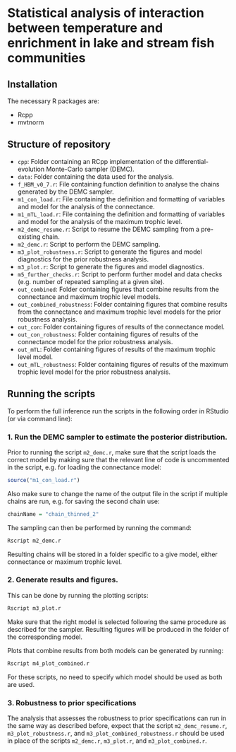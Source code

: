 # Statistical analysis of interaction between temperature and enrichment in lake and stream fish communities

## Installation

The necessary R packages are:

* Rcpp 
* mvtnorm

## Structure of repository

* `cpp`: Folder containing an RCpp implementation of the differential-evolution Monte-Carlo sampler (DEMC).
* `data`: Folder containing the data used for the analysis.
* `f_HBM_v0_7.r`: File containing function definition to analyse the chains generated by the DEMC sampler.
* `m1_con_load.r`: File containing the definition and formatting of variables and model for the analysis of the connectance.
* `m1_mTL_load.r`: File containing the definition and formatting of variables and model for the analysis of the maximum trophic level.
* `m2_demc_resume.r`: Script to resume the DEMC sampling from a pre-existing chain.
* `m2_demc.r`: Script to perform the DEMC sampling.  
* `m3_plot_robustness.r`: Script to generate the figures and model diagnostics for the prior robustness analysis.
* `m3_plot.r`: Script to generate the figures and model diagnostics.
* `m5_further_checks.r`: Script to perform further model and data checks (e.g. number of repeated sampling at a given site).
* `out_combined`: Folder containing figures that combine results from the connectance and maximum trophic level models.
* `out_combined_robustness`: Folder containing figures that combine results from the connectance and maximum trophic level models for the prior robustness analysis.
* `out_con`: Folder containing figures of results of the connectance model.
* `out_con_robustness`: Folder containing figures of results of the connectance model for the prior robustness analysis.
* `out_mTL`: Folder containing figures of results of the maximum trophic level model.
* `out_mTL_robustness`: Folder containing figures of results of the maximum trophic level model for the prior robustness analysis.

## Running the scripts

To perform the full inference run the scripts in the following order in RStudio (or via command line):

### 1. Run the DEMC sampler to estimate the posterior distribution. 

Prior to running the script `m2_demc.r`, make sure that the script loads the correct model by making sure that the relevant line of code is uncommented in the script, e.g. for loading the connectance model:

```R 
source("m1_con_load.r")
``` 

Also make sure to change the name of the output file in the script if multiple chains are run, e.g. for saving the second chain use:

```R 
chainName = "chain_thinned_2"
``` 

The sampling can then be performed by running the command:

```Bash
Rscript m2_demc.r
```

Resulting chains will be stored in a folder specific to a give model, either connectance or maximum trophic level.

### 2. Generate results and figures.

This can be done by running the plotting scripts:

```Bash
Rscript m3_plot.r
```

Make sure that the right model is selected following the same procedure as described for the sampler. Resulting figures will be produced in the folder of the corresponding model.

Plots that combine results from both models can be generated by running:

```Bash
Rscript m4_plot_combined.r
```

For these scripts, no need to specify which model should be used as both are used.

### 3. Robustness to prior specifications

The analysis that assesses the robustness to prior specifications can run in the same way as described before, expect that the script `m2_demc_resume.r`, `m3_plot_robustness.r`, and `m3_plot_combined_robustness.r` should be used in place of the scripts `m2_demc.r`, `m3_plot.r`, and `m3_plot_combined.r`.
